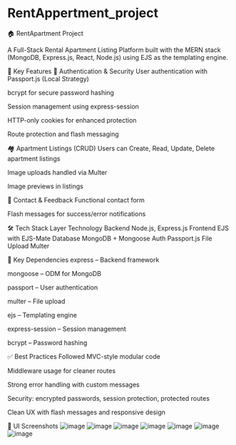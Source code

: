 # RentAppertment_project

🏠 RentApartment Project

A Full-Stack Rental Apartment Listing Platform built with the MERN stack (MongoDB, Express.js, React, Node.js) using EJS as the templating engine.

🔑 Key Features
🔐 Authentication & Security
User authentication with Passport.js (Local Strategy)

bcrypt for secure password hashing

Session management using express-session

HTTP-only cookies for enhanced protection

Route protection and flash messaging

🏘️ Apartment Listings (CRUD)
Users can Create, Read, Update, Delete apartment listings

Image uploads handled via Multer

Image previews in listings

📩 Contact & Feedback
Functional contact form

Flash messages for success/error notifications

🛠️ Tech Stack
Layer	Technology
Backend	Node.js, Express.js
Frontend	EJS with EJS-Mate
Database	MongoDB + Mongoose
Auth	Passport.js
File Upload	Multer


🧩 Key Dependencies
express – Backend framework

mongoose – ODM for MongoDB

passport – User authentication

multer – File upload

ejs – Templating engine

express-session – Session management

bcrypt – Password hashing

✅ Best Practices Followed
MVC-style modular code

Middleware usage for cleaner routes

Strong error handling with custom messages

Security: encrypted passwords, session protection, protected routes

Clean UX with flash messages and responsive design

📸 UI Screenshots
![image](https://github.com/user-attachments/assets/795e9b64-4e05-46db-a7ad-74d566fb0326)
![image](https://github.com/user-attachments/assets/9c944185-23b1-4036-984f-a61f613183cc)
![image](https://github.com/user-attachments/assets/48efe13f-52bc-4ee0-9fd5-95496442e8b7)
![image](https://github.com/user-attachments/assets/ff29784c-6711-4ad6-9d7f-0936816e49a8)
![image](https://github.com/user-attachments/assets/d21789f2-4a42-40b1-a18f-28bd2c0e6435)
![image](https://github.com/user-attachments/assets/392a7dc7-729a-45e5-9975-6803f9a72083)
![image](https://github.com/user-attachments/assets/67b93942-7402-404a-9170-0d8a43fa56bc)






